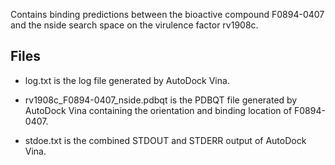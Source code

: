 Contains binding predictions between the bioactive compound F0894-0407 and the nside search space on the virulence factor rv1908c.

## Files

- log.txt is the log file generated by AutoDock Vina.

- rv1908c_F0894-0407_nside.pdbqt is the PDBQT file generated by AutoDock Vina containing the orientation and binding location of F0894-0407.

- stdoe.txt is the combined STDOUT and STDERR output of AutoDock Vina.

